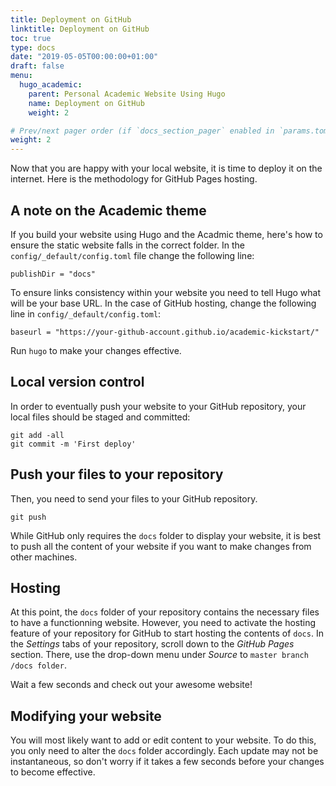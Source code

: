 ```yaml
---
title: Deployment on GitHub
linktitle: Deployment on GitHub
toc: true
type: docs
date: "2019-05-05T00:00:00+01:00"
draft: false
menu:
  hugo_academic:
    parent: Personal Academic Website Using Hugo
    name: Deployment on GitHub
    weight: 2

# Prev/next pager order (if `docs_section_pager` enabled in `params.toml`)
weight: 2
---
```


Now that you are happy with your local website, it is time to deploy it on the internet. Here is the methodology for GitHub Pages hosting.

## A note on the Academic theme

If you build your website using Hugo and the Acadmic theme, here's how to ensure the static website falls in the correct folder. In the `config/_default/config.toml` file change the following line:
```
publishDir = "docs"
```
To ensure links consistency within your website you need to tell Hugo what will be your base URL. In the case of GitHub hosting, change the following line in `config/_default/config.toml`:
```
baseurl = "https://your-github-account.github.io/academic-kickstart/"
```

Run `hugo` to make your changes effective.

## Local version control

In order to eventually push your website to your GitHub repository, your local files should be staged and committed:
```git
git add -all
git commit -m 'First deploy'
```

## Push your files to your repository

Then, you need to send your files to your GitHub repository.
```git
git push
```
While GitHub only requires the `docs` folder to display your website, it is best to push all the content of your website if you want to make changes from other machines.

## Hosting

At this point, the `docs` folder of your repository contains the necessary files to have a functionning website. However, you need to activate the hosting feature of your repository for GitHub to start hosting the contents of `docs`. In the *Settings* tabs of your repository, scroll down to the *GitHub Pages* section. There, use the drop-down menu under *Source* to `master branch /docs folder`.

Wait a few seconds and check out your awesome website!

## Modifying your website

You will most likely want to add or edit content to your website. To do this, you only need to alter the `docs` folder accordingly. Each update may not be instantaneous, so don't worry if it takes a few seconds before your changes to become effective.

